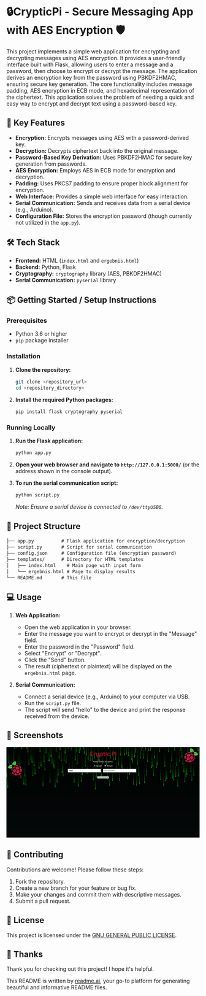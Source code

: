 # 🔒CrypticPi - Secure Messaging App with AES Encryption 🛡️

This project implements a simple web application for encrypting and decrypting messages using AES encryption. It provides a user-friendly interface built with Flask, allowing users to enter a message and a password, then choose to encrypt or decrypt the message. The application derives an encryption key from the password using PBKDF2HMAC, ensuring secure key generation. The core functionality includes message padding, AES encryption in ECB mode, and hexadecimal representation of the ciphertext. This application solves the problem of needing a quick and easy way to encrypt and decrypt text using a password-based key.

## 🚀 Key Features

*   **Encryption:** Encrypts messages using AES with a password-derived key.
*   **Decryption:** Decrypts ciphertext back into the original message.
*   **Password-Based Key Derivation:** Uses PBKDF2HMAC for secure key generation from passwords.
*   **AES Encryption:** Employs AES in ECB mode for encryption and decryption.
*   **Padding:** Uses PKCS7 padding to ensure proper block alignment for encryption.
*   **Web Interface:** Provides a simple web interface for easy interaction.
*   **Serial Communication:** Sends and receives data from a serial device (e.g., Arduino).
*   **Configuration File:** Stores the encryption password (though currently not utilized in the `app.py`).

## 🛠️ Tech Stack

*   **Frontend:** HTML (`index.html` and `ergebnis.html`)
*   **Backend:** Python, Flask
*   **Cryptography:** `cryptography` library (AES, PBKDF2HMAC)
*   **Serial Communication:** `pyserial` library

## 📦 Getting Started / Setup Instructions

### Prerequisites

*   Python 3.6 or higher
*   `pip` package installer

### Installation

1.  **Clone the repository:**

    ```bash
    git clone <repository_url>
    cd <repository_directory>
    ```

2.  **Install the required Python packages:**

    ```bash
    pip install flask cryptography pyserial
    ```

### Running Locally

1.  **Run the Flask application:**

    ```bash
    python app.py
    ```

2.  **Open your web browser and navigate to `http://127.0.0.1:5000/`** (or the address shown in the console output).

3.  **To run the serial communication script:**

    ```bash
    python script.py
    ```

    *Note: Ensure a serial device is connected to `/dev/ttyUSB0`.*

## 📂 Project Structure

```
├── app.py          # Flask application for encryption/decryption
├── script.py       # Script for serial communication
├── config.json     # Configuration file (encryption password)
├── templates/      # Directory for HTML templates
│   ├── index.html    # Main page with input form
│   └── ergebnis.html # Page to display results
└── README.md       # This file
```

## 💻 Usage

1.  **Web Application:**
    *   Open the web application in your browser.
    *   Enter the message you want to encrypt or decrypt in the "Message" field.
    *   Enter the password in the "Password" field.
    *   Select "Encrypt" or "Decrypt".
    *   Click the "Send" button.
    *   The result (ciphertext or plaintext) will be displayed on the `ergebnis.html` page.

2.  **Serial Communication:**
    *   Connect a serial device (e.g., Arduino) to your computer via USB.
    *   Run the `script.py` file.
    *   The script will send "hello" to the device and print the response received from the device.

## 📸 Screenshots

![Screenshot index.html](image.png)

## 🤝 Contributing

Contributions are welcome! Please follow these steps:

1.  Fork the repository.
2.  Create a new branch for your feature or bug fix.
3.  Make your changes and commit them with descriptive messages.
4.  Submit a pull request.

## 📝 License

This project is licensed under the [GNU GENERAL PUBLIC LICENSE](LICENSE).


## 💖 Thanks

Thank you for checking out this project! I hope it's helpful.

This README is written by [readme.ai](https://readme-generator-phi.vercel.app/), your go-to platform for generating beautiful and informative README files.
